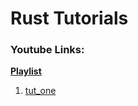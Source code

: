 # Rust Tutorials

### Youtube Links:

[**Playlist**](https://www.youtube.com/playlist?list=PLwJTr6-X6O0Sq-T3p-s-9mOT8Ldd81CUG)

1. [tut_one](https://www.youtube.com/watch?v=jiJSnYP5EuU&index=1&list=PLwJTr6-X6O0Sq-T3p-s-9mOT8Ldd81CUG)
